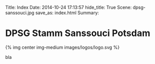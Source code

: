 Title: Index
Date: 2014-10-24 17:13:57
hide_title: True
Scene: dpsg-sanssouci.jpg
save_as: index.html
Summary: 

# DPSG Stamm Sanssouci Potsdam

{% img center img-medium images/logos/logo.svg %}

bla